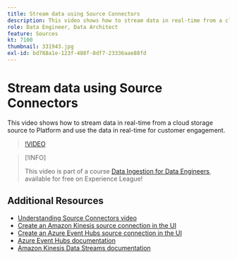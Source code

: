 ```yaml
---
title: Stream data using Source Connectors
description: This video shows how to stream data in real-time from a cloud storage source to Platform and use the data in real-time for customer engagement.  
role: Data Engineer, Data Architect
feature: Sources
kt: 7100
thumbnail: 331943.jpg
exl-id: bd788a1e-123f-488f-8df7-23336aae88fd
---
```

# Stream data using Source Connectors 

This video shows how to stream data in real-time from a cloud storage source to Platform and use the data in real-time for customer engagement.  


>[!VIDEO](https://video.tv.adobe.com/v/331943?quality=12&learn=on)

>[!INFO]
>
> This video is part of a course [Data Ingestion for Data Engineers](https://experienceleague.adobe.com/?recommended=ExperiencePlatform-D-1-2020.1.dataingestion), available for free on Experience League!

## Additional Resources

* [Understanding Source Connectors video](overview.md)
* [Create an Amazon Kinesis source connection in the UI](https://experienceleague.adobe.com/docs/experience-platform/sources/ui-tutorials/create/cloud-storage/kinesis.html)
* [Create an Azure Event Hubs source connection in the UI](https://experienceleague.adobe.com/docs/experience-platform/sources/ui-tutorials/create/cloud-storage/eventhub.html)
* [Azure Event Hubs documentation](https://docs.microsoft.com/en-us/azure/event-hubs/)
* [Amazon Kinesis Data Streams documentation](https://docs.aws.amazon.com/kinesis/index.html)
